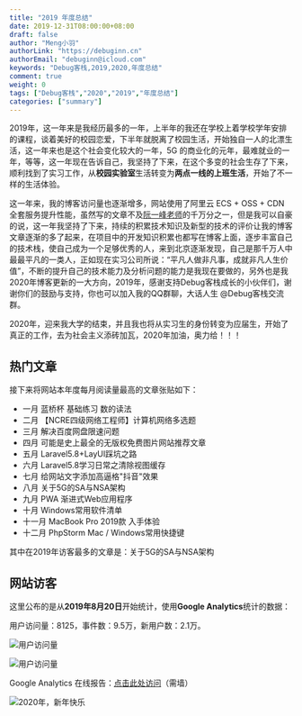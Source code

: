 ```yaml
---
title: "2019 年度总结"
date: 2019-12-31T08:00:00+08:00
draft: false
author: "Meng小羽"
authorLink: "https://debuginn.cn"
authorEmail: "debuginn@icloud.com"
keywords: "Debug客栈,2019,2020,年度总结"
comment: true
weight: 0
tags: ["Debug客栈","2020","2019","年度总结"]
categories: ["summary"]
---
```


2019年，这一年来是我经历最多的一年，上半年的我还在学校上着学校学年安排的课程，谈着美好的校园恋爱，下半年就脱离了校园生活，开始独自一人的北漂生活，这一年来也是这个社会变化较大的一年，5G 的商业化的元年，最难就业的一年，等等，这一年现在告诉自己，我坚持了下来，在这个多变的社会生存了下来，顺利找到了实习工作，从**校园实验室**生活转变为**两点一线的上班生活**，开始了不一样的生活体验。

这一年来，我的博客访问量也逐渐增多，网站使用了阿里云 ECS + OSS + CDN 全套服务提升性能，虽然写的文章不及[阮一峰老师](http://www.ruanyifeng.com/)的千万分之一，但是我可以自豪的说，这一年我坚持了下来，持续的积累技术知识及新型的技术的评价让我的博客文章逐渐的多了起来，在项目中的开发知识积累也都写在博客上面，逐步丰富自己的技术栈，使自己成为一个足够优秀的人，来到北京逐渐发现，自己是那千万人中最最平凡的一类人，正如现在实习公司所说：“平凡人做非凡事，成就非凡人生价值”，不断的提升自己的技术能力及分析问题的能力是我现在要做的，另外也是我2020年博客更新的一大方向，2019年，感谢支持Debug客栈成长的小伙伴们，谢谢你们的鼓励与支持，你也可以加入我的QQ群聊，大话人生 @Debug客栈交流群。

2020年，迎来我大学的结束，并且我也将从实习生的身份转变为应届生，开始了真正的工作，去为社会主义添砖加瓦，2020年加油，奥力给！！！

## 热门文章

接下来将网站本年度每月阅读量最高的文章张贴如下：

- 一月 蓝桥杯 基础练习 数的读法 
- 二月 【NCRE四级网络工程师】计算机网络多选题 
- 三月 解决百度网盘限速问题 
- 四月 可能是史上最全的无版权免费图片网站推荐文章 
- 五月 Laravel5.8+LayUI踩坑之路 
- 六月 Laravel5.8学习日常之清除视图缓存 
- 七月 给网站文字添加高逼格"抖音"效果 
- 八月 关于5G的SA与NSA架构 
- 九月 PWA 渐进式Web应用程序 
- 十月 Windows常用软件清单 
- 十一月 MacBook Pro 2019款 入手体验 
- 十二月 PhpStorm Mac / Windows常用快捷键

其中在2019年访客最多的文章是：关于5G的SA与NSA架构

## 网站访客

这里公布的是从**2019年8月20日**开始统计，使用**Google Analytics**统计的数据：

用户访问量：8125，事件数：9.5万，新用户数：2.1万。

![用户访问量](https://image.debuginn.cn/202303161958776.png)

![用户访问量](https://image.debuginn.cn/202303161958253.png)

Google Analytics 在线报告：[点击此处访问](https://analytics.google.com/analytics/web/#/p207970635/reports/home?params=_u..nav%3Dga1-experimental%26_u.dateOption%3DyearToDate%26_u.comparisonOption%3Ddisabled%26_r.4..cardDateRange%3Dcustom%26_r.4..date00%3D20190820%26_r.4..date01%3D20191227)（需墙）

![2020年，新年快乐](https://image.debuginn.cn/202303161959295.jpg)